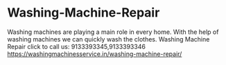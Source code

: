 # Washing-Machine-Repair
Washing machines are playing a main role in every home. With the help of washing machines we can quickly wash the clothes. Washing Machine Repair click to call us: 9133393345,9133393346  https://washingmachinesservice.in/washing-machine-repair/

